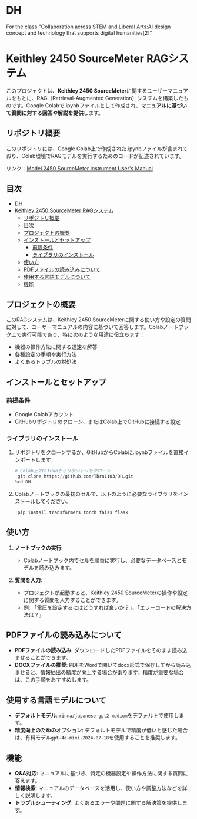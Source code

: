 # DH
For the class "Collaboration across STEM and Liberal Arts:AI design concept and technology that supports digital humanities[2]"

# Keithley 2450 SourceMeter RAGシステム

このプロジェクトは、**Keithley 2450 SourceMeter**に関するユーザーマニュアルをもとに、RAG（Retrieval-Augmented Generation）システムを構築したものです。Google Colabで.ipynbファイルとして作成され、**マニュアルに基づいて質問に対する回答や解説を提供**します。

## リポジトリ概要
このリポジトリには、Google Colab上で作成された.ipynbファイルが含まれており、Colab環境でRAGモデルを実行するためのコードが記述されています。

リンク：[Model 2450 SourceMeter Instrument User's Manual](https://www.tek.com/ja/keithley-source-measure-units/keithley-smu-2400-graphical-series-sourcemeter-manual-17)

## 目次
- [DH](#dh)
- [Keithley 2450 SourceMeter RAGシステム](#keithley-2450-sourcemeter-ragシステム)
  - [リポジトリ概要](#リポジトリ概要)
  - [目次](#目次)
  - [プロジェクトの概要](#プロジェクトの概要)
  - [インストールとセットアップ](#インストールとセットアップ)
    - [前提条件](#前提条件)
    - [ライブラリのインストール](#ライブラリのインストール)
  - [使い方](#使い方)
  - [PDFファイルの読み込みについて](#pdfファイルの読み込みについて)
  - [使用する言語モデルについて](#使用する言語モデルについて)
  - [機能](#機能)

## プロジェクトの概要
このRAGシステムは、Keithley 2450 SourceMeterに関する使い方や設定の質問に対して、ユーザーマニュアルの内容に基づいて回答します。Colabノートブック上で実行可能であり、特に次のような用途に役立ちます：
- 機器の操作方法に関する迅速な解答
- 各種設定の手順や実行方法
- よくあるトラブルの対処法

## インストールとセットアップ

### 前提条件
- Google Colabアカウント
- GitHubリポジトリのクローン、またはColab上でGitHubに接続する設定

### ライブラリのインストール
1. リポジトリをクローンするか、GitHubからColabに.ipynbファイルを直接インポートします。
   ```python
   # Colab上でGitHubからリポジトリをクローン
   !git clone https://github.com/Tbrn1103/DH.git
   %cd DH
   ```

2. Colabノートブックの最初のセルで、以下のように必要なライブラリをインストールしてください。
   ```python
   !pip install transformers torch faiss flask
   ```

## 使い方

1. **ノートブックの実行**:
   - Colabノートブック内でセルを順番に実行し、必要なデータベースとモデルを読み込みます。

2. **質問を入力**:
   - プロジェクトが起動すると、Keithley 2450 SourceMeterの操作や設定に関する質問を入力することができます。
   - 例: 「電圧を設定するにはどうすれば良いか？」、「エラーコードの解決方法は？」

## PDFファイルの読み込みについて
- **PDFファイルの読み込み**: ダウンロードしたPDFファイルをそのまま読み込ませることができます。
- **DOCXファイルの推奨**: PDFをWordで開いてdocx形式で保存してから読み込ませると、情報抽出の精度が向上する場合があります。精度が重要な場合は、この手順をおすすめします。

## 使用する言語モデルについて
- **デフォルトモデル**: `rinna/japanese-gpt2-medium`をデフォルトで使用します。
- **精度向上のためのオプション**: デフォルトモデルで精度が低いと感じた場合は、有料モデル`gpt-4o-mini-2024-07-18`を使用することを推奨します。

## 機能
- **Q&A対応**: マニュアルに基づき、特定の機器設定や操作方法に関する質問に答えます。
- **情報検索**: マニュアルのデータベースを活用し、使い方や調整方法などを詳しく説明します。
- **トラブルシューティング**: よくあるエラーや問題に関する解決策を提供します。